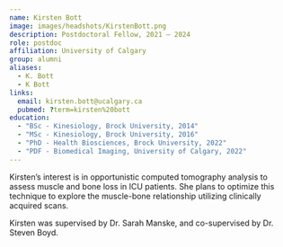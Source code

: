 ```yaml
---
name: Kirsten Bott
image: images/headshots/KirstenBott.png
description: Postdoctoral Fellow, 2021 — 2024
role: postdoc
affiliation: University of Calgary
group: alumni
aliases:
  - K. Bott
  - K Bott
links:
  email: kirsten.bott@ucalgary.ca
  pubmed: ?term=kirsten%20bott
education:
  - "BSc - Kinesiology, Brock University, 2014"
  - "MSc - Kinesiology, Brock University, 2016"
  - "PhD - Health Biosciences, Brock University, 2022"
  - "PDF - Biomedical Imaging, University of Calgary, 2022"
---
```


Kirsten’s interest is in opportunistic computed tomography analysis to assess muscle and 
bone loss in ICU patients. She plans to optimize this technique to explore the muscle-bone 
relationship utilizing clinically acquired scans.

Kirsten was supervised by Dr. Sarah Manske, and co-supervised by Dr. Steven Boyd.